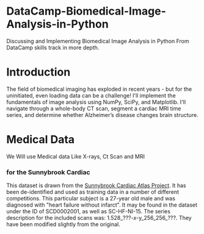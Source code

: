 # DataCamp-Biomedical-Image-Analysis-in-Python
Discussing and Implementing Biomedical Image Analysis in Python From DataCamp skills track in more depth.



# Introduction

The field of biomedical imaging has exploded in recent years - but for the uninitiated, even loading data can be a challenge! I'll implement the fundamentals of image analysis using NumPy, SciPy, and Matplotlib. I'll navigate through a whole-body CT scan, segment a cardiac MRI time series, and determine whether Alzheimer’s disease changes brain structure.


# Medical Data

We Will use Medical data Like X-rays, Ct Scan and MRI

### for the Sunnybrook Cardiac

This dataset is drawn from the [Sunnybrook Cardiac Atlas Project](http://www.cardiacatlas.org/studies/sunnybrook-cardiac-data/). It has been de-identified and used as training data in a number of different competitions. This particular subject is a 27-year old male and was diagnosed with "heart failure without infarct". It may be found in the dataset under the ID of SCD0002001, as well as SC-HF-NI-15.  The series description for the included scans was: 1.528_???_-x_-y_256_256_???. They have been modified slightly from the original.

